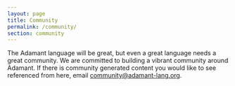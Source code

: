 ```yaml
---
layout: page
title: Community
permalink: /community/
section: community
---
```

The Adamant language will be great, but even a great language needs a great community.  We are committed to building a vibrant community around Adamant.  If there is community generated content you would like to see referenced from here, email <community@adamant-lang.org>.
